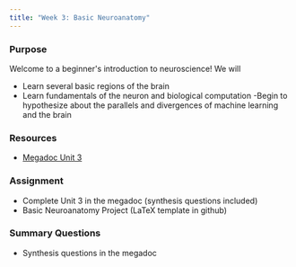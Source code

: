 ```yaml
---
title: "Week 3: Basic Neuroanatomy"
---
```


### Purpose

Welcome to a beginner's introduction to neuroscience! We will
- Learn several basic regions of the brain
- Learn fundamentals of the neuron and biological computation
 -Begin to hypothesize about the parallels and divergences of machine learning and the brain

### Resources
- [Megadoc Unit 3](../content/basic_neuro/)

### Assignment

- Complete Unit 3 in the megadoc (synthesis questions included)
- Basic Neuroanatomy Project (LaTeX template in github)

### Summary Questions

- Synthesis questions in the megadoc